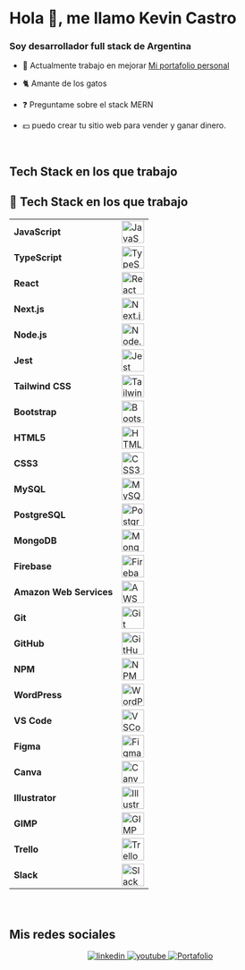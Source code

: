 # Hola 👋, me llamo Kevin Castro

### Soy desarrollador full stack de Argentina
  

- 🔭 Actualmente trabajo en mejorar [Mi portafolio personal](https://portafolio3-95zh.vercel.app/)  
  

- 🐈 Amante de los gatos
  

- ❓ Preguntame sobre el stack MERN   
  

- 💵 puedo crear tu sitio web para vender y ganar dinero.  
  

<br/>  


## Tech Stack en los que trabajo 

## 🚀 Tech Stack en los que trabajo

<table align="center">
  <tr>
    <td><strong>JavaScript</strong></td>
    <td><img src="https://cdn.jsdelivr.net/gh/devicons/devicon/icons/javascript/javascript-original.svg" height="40" alt="JavaScript logo" /></td>
  </tr>
  <tr>
    <td><strong>TypeScript</strong></td>
    <td><img src="https://cdn.jsdelivr.net/gh/devicons/devicon/icons/typescript/typescript-original.svg" height="40" alt="TypeScript logo" /></td>
  </tr>
  <tr>
    <td><strong>React</strong></td>
    <td><img src="https://cdn.jsdelivr.net/gh/devicons/devicon/icons/react/react-original.svg" height="40" alt="React logo" /></td>
  </tr>
  <tr>
    <td><strong>Next.js</strong></td>
    <td><img src="https://cdn.jsdelivr.net/gh/devicons/devicon/icons/nextjs/nextjs-original.svg" height="40" alt="Next.js logo" /></td>
  </tr>
  <tr>
    <td><strong>Node.js</strong></td>
    <td><img src="https://cdn.jsdelivr.net/gh/devicons/devicon/icons/nodejs/nodejs-original.svg" height="40" alt="Node.js logo" /></td>
  </tr>
  <tr>
    <td><strong>Jest</strong></td>
    <td><img src="https://cdn.jsdelivr.net/gh/devicons/devicon/icons/jest/jest-plain.svg" height="40" alt="Jest logo" /></td>
  </tr>
  <tr>
    <td><strong>Tailwind CSS</strong></td>
    <td><img src="https://cdn.jsdelivr.net/gh/devicons/devicon/icons/tailwindcss/tailwindcss-original-wordmark.svg" height="40" alt="Tailwind logo" /></td>
  </tr>
  <tr>
    <td><strong>Bootstrap</strong></td>
    <td><img src="https://cdn.jsdelivr.net/gh/devicons/devicon/icons/bootstrap/bootstrap-original.svg" height="40" alt="Bootstrap logo" /></td>
  </tr>
  <tr>
    <td><strong>HTML5</strong></td>
    <td><img src="https://cdn.jsdelivr.net/gh/devicons/devicon/icons/html5/html5-original.svg" height="40" alt="HTML5 logo" /></td>
  </tr>
  <tr>
    <td><strong>CSS3</strong></td>
    <td><img src="https://cdn.jsdelivr.net/gh/devicons/devicon/icons/css3/css3-original.svg" height="40" alt="CSS3 logo" /></td>
  </tr>
  <tr>
    <td><strong>MySQL</strong></td>
    <td><img src="https://cdn.jsdelivr.net/gh/devicons/devicon/icons/mysql/mysql-original.svg" height="40" alt="MySQL logo" /></td>
  </tr>
  <tr>
    <td><strong>PostgreSQL</strong></td>
    <td><img src="https://cdn.jsdelivr.net/gh/devicons/devicon/icons/postgresql/postgresql-original.svg" height="40" alt="PostgreSQL logo" /></td>
  </tr>
  <tr>
    <td><strong>MongoDB</strong></td>
    <td><img src="https://cdn.jsdelivr.net/gh/devicons/devicon/icons/mongodb/mongodb-original.svg" height="40" alt="MongoDB logo" /></td>
  </tr>
  <tr>
    <td><strong>Firebase</strong></td>
    <td><img src="https://cdn.jsdelivr.net/gh/devicons/devicon/icons/firebase/firebase-plain.svg" height="40" alt="Firebase logo" /></td>
  </tr>
  <tr>
    <td><strong>Amazon Web Services</strong></td>
    <td><img src="https://cdn.jsdelivr.net/gh/devicons/devicon/icons/amazonwebservices/amazonwebservices-line-wordmark.svg" height="40" alt="AWS logo" /></td>
  </tr>
  <tr>
    <td><strong>Git</strong></td>
    <td><img src="https://cdn.jsdelivr.net/gh/devicons/devicon/icons/git/git-original.svg" height="40" alt="Git logo" /></td>
  </tr>
  <tr>
    <td><strong>GitHub</strong></td>
    <td><img src="https://cdn.jsdelivr.net/gh/devicons/devicon/icons/github/github-original.svg" height="40" alt="GitHub logo" /></td>
  </tr>
  <tr>
    <td><strong>NPM</strong></td>
    <td><img src="https://cdn.jsdelivr.net/gh/devicons/devicon/icons/npm/npm-original-wordmark.svg" height="40" alt="NPM logo" /></td>
  </tr>
  <tr>
    <td><strong>WordPress</strong></td>
    <td><img src="https://cdn.jsdelivr.net/gh/devicons/devicon/icons/wordpress/wordpress-original.svg" height="40" alt="WordPress logo" /></td>
  </tr>
  <tr>
    <td><strong>VS Code</strong></td>
    <td><img src="https://cdn.jsdelivr.net/gh/devicons/devicon/icons/vscode/vscode-original.svg" height="40" alt="VSCode logo" /></td>
  </tr>
  <tr>
    <td><strong>Figma</strong></td>
    <td><img src="https://cdn.jsdelivr.net/gh/devicons/devicon/icons/figma/figma-original.svg" height="40" alt="Figma logo" /></td>
  </tr>
  <tr>
    <td><strong>Canva</strong></td>
    <td><img src="https://cdn.jsdelivr.net/gh/devicons/devicon/icons/canva/canva-original.svg" height="40" alt="Canva logo" /></td>
  </tr>
  <tr>
    <td><strong>Illustrator</strong></td>
    <td><img src="https://cdn.jsdelivr.net/gh/devicons/devicon/icons/illustrator/illustrator-plain.svg" height="40" alt="Illustrator logo" /></td>
  </tr>
  <tr>
    <td><strong>GIMP</strong></td>
    <td><img src="https://cdn.jsdelivr.net/gh/devicons/devicon/icons/gimp/gimp-original.svg" height="40" alt="GIMP logo" /></td>
  </tr>
  <tr>
    <td><strong>Trello</strong></td>
    <td><img src="https://cdn.jsdelivr.net/gh/devicons/devicon/icons/trello/trello-plain.svg" height="40" alt="Trello logo" /></td>
  </tr>
  <tr>
    <td><strong>Slack</strong></td>
    <td><img src="https://cdn.jsdelivr.net/gh/devicons/devicon/icons/slack/slack-original.svg" height="40" alt="Slack logo" /></td>
  </tr>
</table>


###

<br/>  


## Mis redes sociales   
<div align="center">
<a href="https://www.linkedin.com/in/kevin-castro-b12357214/" target="_blank">
<img src=https://img.shields.io/badge/linkedin-%231E77B5.svg?&style=for-the-badge&logo=linkedin&logoColor=white alt=linkedin style="margin-bottom: 5px;" />
</a>
<a href="https://www.youtube.com/@practicandoprogramacion2022" target="_blank">
<img src=https://img.shields.io/badge/youtube-%23EE4831.svg?&style=for-the-badge&logo=youtube&logoColor=white alt=youtube style="margin-bottom: 5px;" />
</a>
<a href="https://portafolio3-95zh.vercel.app/" target="_blank">
<img src="https://img.shields.io/badge/Portafolio-%2324292e.svg?&style=for-the-badge&logo=portfolio&logoColor=white" alt="Portafolio" style="margin-bottom: 5px;" />
</a>  
</div>  
  

<br/>  
